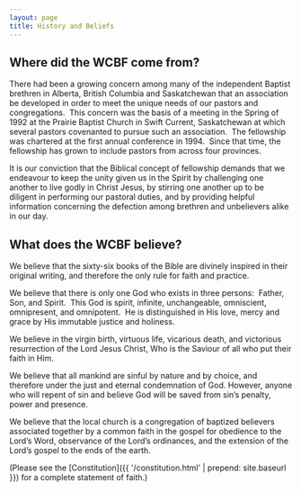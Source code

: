 ```yaml
---
layout: page
title: History and Beliefs
---
```


Where did the WCBF come from?
-----------------------------

There had been a growing concern among many of the independent Baptist brethren in Alberta, British Columbia and Saskatchewan that an association be developed in order to meet the unique needs of our pastors and congregations.  This concern was the basis of a meeting in the Spring of 1992 at the Prairie Baptist Church in Swift Current, Saskatchewan at which several pastors covenanted to pursue such an association.  The fellowship was chartered at the first annual conference in 1994.  Since that time, the fellowship has grown to include pastors from across four provinces.

It is our conviction that the Biblical concept of fellowship demands that we endeavour to keep the unity given us in the Spirit by challenging one another to live godly in Christ Jesus, by stirring one another up to be diligent in performing our pastoral duties, and by providing helpful information concerning the defection among brethren and unbelievers alike in our day.

What does the WCBF believe?
---------------------------

We believe that the sixty-six books of the Bible are divinely inspired in their original writing, and therefore the only rule for faith and practice.

We believe that there is only one God who exists in three persons:  Father, Son, and Spirit.  This God is spirit, infinite, unchangeable, omniscient, omnipresent, and omnipotent.  He is distinguished in His love, mercy and grace by His immutable justice and holiness.

We believe in the virgin birth, virtuous life, vicarious death, and victorious resurrection of the Lord Jesus Christ, Who is the Saviour of all who put their faith in Him.

We believe that all mankind are sinful by nature and by choice, and therefore under the just and eternal condemnation of God. However, anyone who will repent of sin and believe God will be saved from sin’s penalty, power and presence.

We believe that the local church is a congregation of baptized believers associated together by a common faith in the gospel for obedience to the Lord’s Word, observance of the Lord’s ordinances, and the extension of the Lord’s gospel to the ends of the earth.

(Please see the [Constitution]({{ '/constitution.html' | prepend: site.baseurl }}) for a complete statement of faith.)
